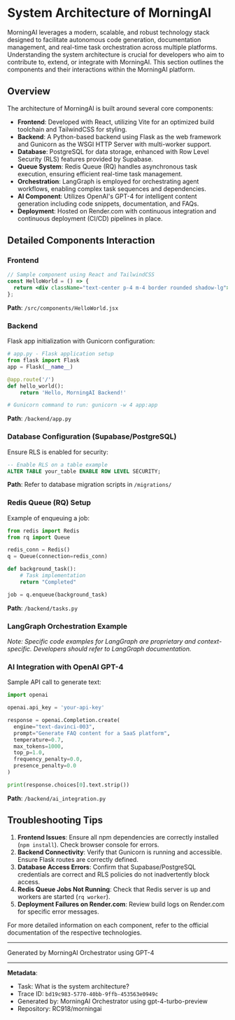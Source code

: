 # System Architecture of MorningAI

MorningAI leverages a modern, scalable, and robust technology stack designed to facilitate autonomous code generation, documentation management, and real-time task orchestration across multiple platforms. Understanding the system architecture is crucial for developers who aim to contribute to, extend, or integrate with MorningAI. This section outlines the components and their interactions within the MorningAI platform.

## Overview

The architecture of MorningAI is built around several core components:

- **Frontend**: Developed with React, utilizing Vite for an optimized build toolchain and TailwindCSS for styling.
- **Backend**: A Python-based backend using Flask as the web framework and Gunicorn as the WSGI HTTP Server with multi-worker support.
- **Database**: PostgreSQL for data storage, enhanced with Row Level Security (RLS) features provided by Supabase.
- **Queue System**: Redis Queue (RQ) handles asynchronous task execution, ensuring efficient real-time task management.
- **Orchestration**: LangGraph is employed for orchestrating agent workflows, enabling complex task sequences and dependencies.
- **AI Component**: Utilizes OpenAI's GPT-4 for intelligent content generation including code snippets, documentation, and FAQs.
- **Deployment**: Hosted on Render.com with continuous integration and continuous deployment (CI/CD) pipelines in place.

## Detailed Components Interaction

### Frontend

```jsx
// Sample component using React and TailwindCSS
const HelloWorld = () => {
  return <div className="text-center p-4 m-4 border rounded shadow-lg">Hello, MorningAI!</div>;
};
```

**Path**: `/src/components/HelloWorld.jsx`

### Backend

Flask app initialization with Gunicorn configuration:

```python
# app.py - Flask application setup
from flask import Flask
app = Flask(__name__)

@app.route('/')
def hello_world():
    return 'Hello, MorningAI Backend!'

# Gunicorn command to run: gunicorn -w 4 app:app
```

**Path**: `/backend/app.py`

### Database Configuration (Supabase/PostgreSQL)

Ensure RLS is enabled for security:

```sql
-- Enable RLS on a table example
ALTER TABLE your_table ENABLE ROW LEVEL SECURITY;
```

**Path**: Refer to database migration scripts in `/migrations/`

### Redis Queue (RQ) Setup

Example of enqueuing a job:

```python
from redis import Redis
from rq import Queue

redis_conn = Redis()
q = Queue(connection=redis_conn)

def background_task():
    # Task implementation
    return "Completed"

job = q.enqueue(background_task)
```

**Path**: `/backend/tasks.py`

### LangGraph Orchestration Example

*Note: Specific code examples for LangGraph are proprietary and context-specific. Developers should refer to LangGraph documentation.*

### AI Integration with OpenAI GPT-4

Sample API call to generate text:

```python
import openai

openai.api_key = 'your-api-key'

response = openai.Completion.create(
  engine="text-davinci-003",
  prompt="Generate FAQ content for a SaaS platform",
  temperature=0.7,
  max_tokens=1000,
  top_p=1.0,
  frequency_penalty=0.0,
  presence_penalty=0.0
)

print(response.choices[0].text.strip())
```

**Path**: `/backend/ai_integration.py`

## Troubleshooting Tips

1. **Frontend Issues**: Ensure all npm dependencies are correctly installed (`npm install`). Check browser console for errors.
2. **Backend Connectivity**: Verify that Gunicorn is running and accessible. Ensure Flask routes are correctly defined.
3. **Database Access Errors**: Confirm that Supabase/PostgreSQL credentials are correct and RLS policies do not inadvertently block access.
4. **Redis Queue Jobs Not Running**: Check that Redis server is up and workers are started (`rq worker`).
5. **Deployment Failures on Render.com**: Review build logs on Render.com for specific error messages.

For more detailed information on each component, refer to the official documentation of the respective technologies.

---
Generated by MorningAI Orchestrator using GPT-4

---

**Metadata**:
- Task: What is the system architecture?
- Trace ID: `bd19c983-5770-40bb-9ffb-453563e0949c`
- Generated by: MorningAI Orchestrator using gpt-4-turbo-preview
- Repository: RC918/morningai
